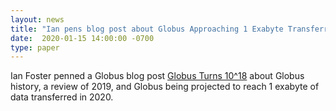 ```yaml
---
layout: news
title: "Ian pens blog post about Globus Approaching 1 Exabyte Transferred"
date:  2020-01-15 14:00:00 -0700
type: paper
---
```

Ian Foster penned a Globus blog post [Globus Turns 10^18](https://www.globus.org/blog/january-2020-globus-turns-1018) about Globus history, a review of 2019, and Globus being projected to reach 1 exabyte of data transferred in 2020.
